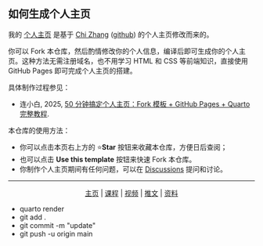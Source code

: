 
## 如何生成个人主页

我的 [个人主页](https://lianxhcn.github.io/) 是基于 [Chi Zhang](https://chizapoth.github.io/) ([github](https://github.com/chizapoth/chizapoth.github.io)) 的个人主页修改而来的。 

你可以 Fork 本仓库，然后酌情修改你的个人信息，编译后即可生成你的个人主页。这种方法无需注册域名，也不用学习 HTML 和 CSS 等前端知识，直接使用 GitHub Pages 即可完成个人主页的搭建。

具体制作过程参见：

- 连小白, 2025, [50 分钟搞定个人主页：Fork 模板 + GitHub Pages + Quarto 完整教程](https://www.lianxh.cn/details/1644.html).

本仓库的使用方法：

- 你可以点击本页右上方的 ⭐**Star** 按钮来收藏本仓库，方便日后查阅；
- 也可以点击 **Use this template** 按钮来快速 Fork 本仓库。
- 你制作个人主页期间有任何问题，可以在 [Discussions](https://github.com/lianyujun/lianyujun.github.io/discussions) 提问和讨论。

--- 

<center>

[主页](https://www.lianxh.cn/) | [课程](https://www.lianxh.cn/details/17.html) | [视频](https://lianxh-class.cn/) | [推文](https://www.lianxh.cn/blogs/all.html) | [资料](https://www.lianxh.cn/share.html)

</center>


- quarto render
- git add .
- git commit -m "update"
- git push -u origin main